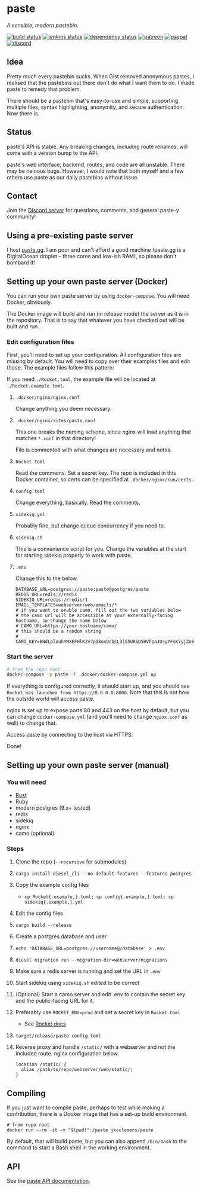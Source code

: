 # paste

*A sensible, modern pastebin.*

[![build status](https://travis-ci.org/jkcclemens/paste.svg?branch=master "travis-ci status")](https://travis-ci.org/jkcclemens/paste)
[![jenkins status](https://ci.akpmakes.tech/buildStatus/icon?job=paste/master "jenkins + docker status")](https://ci.akpmakes.tech/job/paste/job/master/)
[![dependency status](https://deps.rs/repo/github/jkcclemens/paste/status.svg)](https://deps.rs/repo/github/jkcclemens/paste)
[![patreon](https://img.shields.io/badge/donate-patreon-blue.svg)](https://www.patreon.com/jkcclemens/overview)
[![paypal](https://img.shields.io/badge/donate-paypal-blue.svg)](https://paypal.me/jkcclemens)
[![discord](https://img.shields.io/badge/contact-discord-7289DA.svg)](https://discord.gg/EnqSwJK)

## Idea

Pretty much every pastebin sucks. When Gist removed anonymous pastes, I realised that the pastebins
out there don't do what I want them to do. I made paste to remedy that problem.

There should be a pastebin that's easy-to-use and simple, supporting multiple files, syntax
highlighting, anonymity, and secure authentication. Now there is.

## Status

paste's API is stable. Any breaking changes, including route renames, will come with a version bump
to the API.

paste's web interface, backend, routes, and code are all unstable. There may be heinous bugs.
However, I would note that both myself and a few others use paste as our daily pastebins without
issue.

## Contact

Join the [Discord server](https://discord.gg/EnqSwJK) for questions, comments, and general paste-y
community!

## Using a pre-existing paste server

I host [paste.gg](https://paste.gg). I am poor and can't afford a good machine (paste.gg is a DigitalOcean droplet – three cores and low-ish RAM), so please don't bombard it!

## Setting up your own paste server (Docker)

You can run your own paste server by using `docker-compose`. You will need Docker, obviously.

The Docker image will build and run (in release mode) the server as it is in the repository. That is
to say that whatever you have checked out will be built and run.

### Edit configuration files

First, you'll need to set up your configuration. All configuration files are missing by default. You
will need to copy over their examples files and edit those. The example files follow this pattern:

If you need `./Rocket.toml`, the example file will be located at `./Rocket.example.toml`.

1. `.docker/nginx/nginx.conf`

    Change anything you deem necessary.

2. `.docker/nginx/sites/paste.conf`

    This one breaks the naming scheme, since nginx will load anything that matches `*.conf` in that
    directory!

    File is commented with what changes are necessary and notes.

3. `Rocket.toml`

    Read the comments. Set a secret key. The repo is included in this Docker container, so certs can
    be specified at `.docker/nginx/run/certs`.

4. `config.toml`

    Change everything, basically. Read the comments.

5. `sidekiq.yml`

    Probably fine, but change queue concurrency if you need to.

6. `sidekiq.sh`

    This is a convenience script for you. Change the variables at the start for starting sidekiq
    properly to work with paste.

7. `.env`

    Change this to the below.

    ```shell
    DATABASE_URL=postgres://paste:paste@postgres/paste
    REDIS_URL=redis://redis
    SIDEKIQ_URL=redis://redis/1
    EMAIL_TEMPLATES=webserver/web/emails/*
    # if you want to enable camo, fill out the two variables below
    # the camo url will be accessible at your externally-facing hostname, so change the name below
    # CAMO_URL=https://your.hostname/camo/
    # this should be a random string
    # CAMO_KEY=BNdLplouhYWXEFHlK2v7pO8oxOcbCL3iShURSD5HVhpaJOsyYFsK7yjZx6CSYPSA
    ```

### Start the server

```sh
# from the repo root
docker-compose -p paste -f .docker/docker-compose.yml up
```

If everything is configured correctly, it should start up, and you should see `Rocket has launched
from https://0.0.0.0:8000`. Note that this is not how the outside world will access paste.

nginx is set up to expose ports 80 and 443 on the host by default, but you can change
`docker-compose.yml` (and you'll need to change `nginx.conf` as well) to change that.

Access paste by connecting to the host via HTTPS.

Done!

## Setting up your own paste server (manual)

### You will need

- [Rust](https://rustup.rs/)
- Ruby
- modern postgres (9.x+ tested)
- redis
- sidekiq
- nginx
- camo (optional)

### Steps

1. Clone the repo (`--recursive` for submodules)
2. `cargo install diesel_cli --no-default-features --features postgres`
3. Copy the example config files
    - `cp Rocket{.example,}.toml; cp config{.example,}.toml; cp sidekiq{.example,}.yml`
4. Edit the config files
5. `cargo build --release`
6. Create a postgres database and user
7. `echo 'DATABASE_URL=postgres://username@/database' > .env`
8. `diesel migration run --migration-dir=webserver/migrations`
9. Make sure a redis server is running and set the URL in `.env`
10. Start sidekiq using `sidekiq.sh` edited to be correct
11. (Optional) Start a camo server and edit .env to contain the secret key and the public-facing URL
    for it.
12. Preferably use `ROCKET_ENV=prod` and set a secret key in `Rocket.toml`
    - See [Rocket docs](https://rocket.rs/guide/configuration/)
13. `target/release/paste config.toml`
14. Reverse proxy and handle `/static/` with a webserver and not the included route. nginx configuration below.

    ```nginx
    location /static/ {
      alias /path/to/repo/webserver/web/static/;
    }
    ```

## Compiling

If you just want to compile paste, perhaps to test while making a contribution, there is a Docker
image that has a set-up build environment.

```shell
# from repo root
docker run --rm -it -v "$(pwd)":/paste jkcclemens/paste
```

By default, that will build paste, but you can also append `/bin/bash` to the command to start a
Bash shell in the working environment.

## API

See the [paste API documentation](/api.md).
